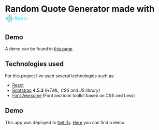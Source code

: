 # Random Quote Generator made with <img src="./logo/React_logo_wordmark.png" alt="logo" width=75>

## Demo

A demo can be found in [this page](https://random-quote-generator-anta.netlify.app/).

## Technologies used

For this project I've used several technologies such as:

- [React](https://reactjs.org/)
- [Bootstrap](https://getbootstrap.com/) **4.5.3** _(HTML, CSS and JS library)_
- [Font Awesome](https://fontawesome.com/) (Font and icon toolkit based on CSS and Less)

## Demo

This app was deployed to [Netlify](https://app.netlify.com/start). [Here](https://random-quote-generator-anta.netlify.app/) you can find a demo.

